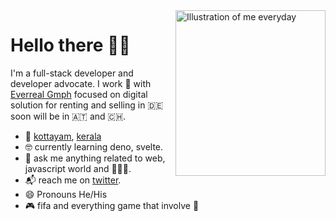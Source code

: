 <img align="right" src="https://github.com/labtocat/labtocat/blob/master/launch_day.png" alt="Illustration of me everyday" width=240px height=265px/>

# Hello there 👋🏽

I'm a full-stack developer and developer advocate.
I work 🏡 with [Everreal Gmph](https://www.everreal.co/) focused on digital solution for renting and selling in 🇩🇪 soon will be in 🇦🇹 and 🇨🇭.

- 📍 [kottayam](https://en.wikipedia.org/wiki/Kottayam), [kerala](https://en.wikipedia.org/wiki/Kerala)
- 🤓 currently learning deno, svelte.
- 💬 ask me anything related to web, javascript world and 👨🏽‍💻.
- 📬 reach me on [twitter](https://twitter.com/sachin_philip).
- 😄 Pronouns He/His
- 🎮 fifa and everything game that involve 🔫
